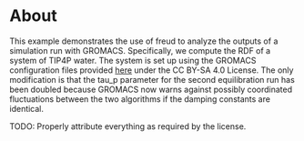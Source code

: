 # About

This example demonstrates the use of freud to analyze the outputs of a simulation run with GROMACS.
Specifically, we compute the RDF of a system of TIP4P water.
The system is set up using the GROMACS configuration files provided [here](https://www.svedruziclab.com/tutorials/gromacs/1-tip4pew-water/) under the CC BY-SA 4.0 License.
The only modification is that the tau\_p parameter for the second equilibration run has been doubled because GROMACS now warns against possibly coordinated fluctuations between the two algorithms if the damping constants are identical.

TODO: Properly attribute everything as required by the license.
